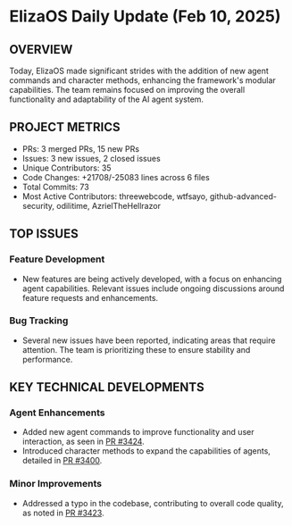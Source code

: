# ElizaOS Daily Update (Feb 10, 2025)

## OVERVIEW 
Today, ElizaOS made significant strides with the addition of new agent commands and character methods, enhancing the framework's modular capabilities. The team remains focused on improving the overall functionality and adaptability of the AI agent system.

## PROJECT METRICS
- PRs: 3 merged PRs, 15 new PRs
- Issues: 3 new issues, 2 closed issues
- Unique Contributors: 35
- Code Changes: +21708/-25083 lines across 6 files
- Total Commits: 73
- Most Active Contributors: threewebcode, wtfsayo, github-advanced-security, odilitime, AzrielTheHellrazor

## TOP ISSUES
### Feature Development
- New features are being actively developed, with a focus on enhancing agent capabilities. Relevant issues include ongoing discussions around feature requests and enhancements.

### Bug Tracking
- Several new issues have been reported, indicating areas that require attention. The team is prioritizing these to ensure stability and performance.

## KEY TECHNICAL DEVELOPMENTS
### Agent Enhancements
- Added new agent commands to improve functionality and user interaction, as seen in [PR #3424](https://github.com/elizaos/eliza/pull/3424).
- Introduced character methods to expand the capabilities of agents, detailed in [PR #3400](https://github.com/elizaos/eliza/pull/3400).

### Minor Improvements
- Addressed a typo in the codebase, contributing to overall code quality, as noted in [PR #3423](https://github.com/elizaos/eliza/pull/3423).